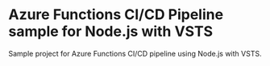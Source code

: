 # Azure Functions CI/CD Pipeline sample for Node.js with VSTS

Sample project for Azure Functions CI/CD pipeline using Node.js with VSTS.


